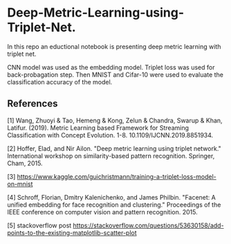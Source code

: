 # Deep-Metric-Learning-using-Triplet-Net.

In this repo an eductional notebook is presenting deep metric learning with triplet net.

CNN model was used as the embedding model.
Triplet loss was used for back-probagation step.
Then MNIST and Cifar-10 were used to evaluate the classification accuracy of the model.

## References

[1] Wang, Zhuoyi & Tao, Hemeng & Kong, Zelun & Chandra, Swarup & Khan, Latifur. (2019). Metric Learning based Framework for Streaming Classification with Concept Evolution. 1-8. 10.1109/IJCNN.2019.8851934.

[2] Hoffer, Elad, and Nir Ailon. "Deep metric learning using triplet network." International workshop on similarity-based pattern recognition. Springer, Cham, 2015.

[3] https://www.kaggle.com/guichristmann/training-a-triplet-loss-model-on-mnist

[4] Schroff, Florian, Dmitry Kalenichenko, and James Philbin. "Facenet: A unified embedding for face recognition and clustering." Proceedings of the IEEE conference on computer vision and pattern recognition. 2015.

[5] stackoverflow post https://stackoverflow.com/questions/53630158/add-points-to-the-existing-matplotlib-scatter-plot
